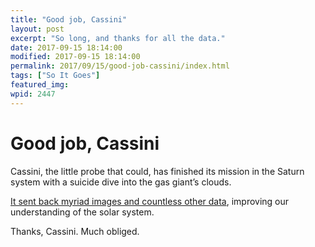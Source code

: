 ```yaml
---
title: "Good job, Cassini"
layout: post
excerpt: "So long, and thanks for all the data."
date: 2017-09-15 18:14:00
modified: 2017-09-15 18:14:00
permalink: 2017/09/15/good-job-cassini/index.html
tags: ["So It Goes"]
featured_img: 
wpid: 2447
---
```


# Good job, Cassini

Cassini, the little probe that could, has finished its mission in the Saturn system with a suicide dive into the gas giant’s clouds.

[It sent back myriad images and countless other data](https://saturn.jpl.nasa.gov/), improving our understanding of the solar system.

Thanks, Cassini. Much obliged.